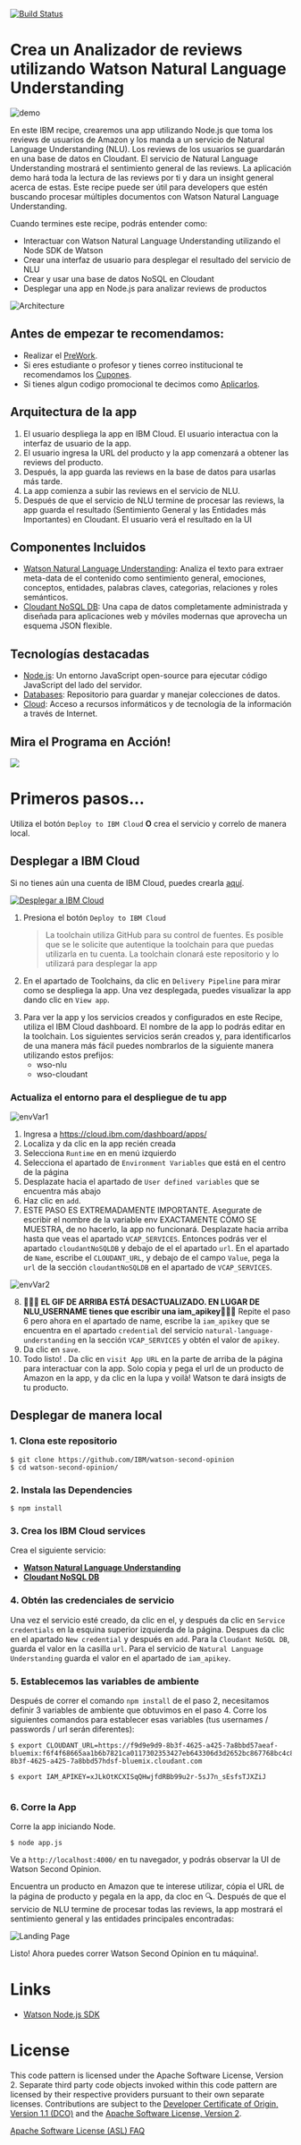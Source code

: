 [![Build Status](https://api.travis-ci.org/IBM/watson-second-opinion.svg?branch=master)](https://travis-ci.org/IBM/watson-second-opinion)

#  Crea un Analizador de reviews utilizando Watson Natural Language Understanding

![demo](https://i.makeagif.com/media/6-07-2018/IeEcIv.gif)

En este IBM recipe, crearemos una app utilizando Node.js que toma los reviews de usuarios de Amazon y los manda a un servicio de Natural Language Understanding (NLU). Los reviews de los usuarios se guardarán en una base de datos en Cloudant. El servicio de Natural Language Understanding mostrará el sentimiento general de las reviews. La aplicación demo hará toda la lectura de las reviews por ti y dara un insight general acerca de estas. Este recipe puede ser útil para developers que estén buscando procesar múltiples documentos con Watson Natural Language Understanding.

Cuando termines este recipe, podrás entender como: 

* Interactuar con Watson Natural Language Understanding utilizando el Node SDK de Watson 
* Crear una interfaz de usuario para desplegar el resultado del servicio de NLU
* Crear y usar una base de datos NoSQL en Cloudant
* Desplegar una app en Node.js para analizar reviews de productos

<!--Remember to dump an image in this path-->
![Architecture](/docs/app-architecture.png)

## Antes de empezar te recomendamos:
* Realizar el [PreWork][url-prework].
* Si eres estudiante o profesor y tienes correo institucional te recomendamos los [Cupones][url-cupones].
* Si tienes algun codigo promocional te decimos como [Aplicarlos][url-aplica].

[url-prework]: https://github.com/ibmdevelopermx/Watson-Serie#Prework
[url-cupones]: https://github.com/ibmdevelopermx/Watson-Serie#Cupones-para-profesores-y-estudiantes
[url-aplica]: https://github.com/ibmdevelopermx/Watson-Serie#Cargar-cr%C3%A9ditos-en-IBM-Cloud


## Arquitectura de la app
1. El usuario despliega la app en IBM Cloud. El usuario interactua con la interfaz de usuario de la app.
2. El usuario ingresa la URL del producto y la app comenzará a obtener las reviews del producto.
3. Después, la app guarda las reviews en la base de datos para usarlas más tarde.
4. La app comienza a subir las reviews en el servicio de NLU.
5. Después de que el servicio de NLU termine de procesar las reviews, la app guarda el resultado (Sentimiento General y las Entidades más Importantes) en Cloudant. El usuario verá el resultado en la UI

## Componentes Incluidos
* [Watson Natural Language Understanding](https://www.ibm.com/watson/services/natural-language-understanding/): Analiza el texto para extraer meta-data de el contenido como sentimiento general, emociones, conceptos, entidades, palabras claves, categorias, relaciones y roles semánticos.
* [Cloudant NoSQL DB](https://cloud.ibm.com/catalog/services/cloudant): Una capa de datos completamente administrada y diseñada para aplicaciones web y móviles modernas que aprovecha un esquema JSON flexible.

## Tecnologías destacadas
* [Node.js](https://nodejs.org/): Un entorno JavaScript open-source para ejecutar código JavaScript del lado del servidor.
* [Databases](https://en.wikipedia.org/wiki/IBM_Information_Management_System#.22Full_Function.22_databases): Repositorio para guardar y manejar colecciones de datos.
* [Cloud](https://developer.ibm.com/depmodels/cloud/): Acceso a recursos informáticos y de tecnología de la información a través de Internet.

## Mira el Programa en Acción!

[![](docs/youtubePicture.png)](https://www.youtube.com/watch?v=wwNAEvbxd54&list=PLVztKpIRxvQXhHlMQttCfYZrDN8aELnzP&index=1&t=1s)

# Primeros pasos...

Utiliza el botón ``Deploy to IBM Cloud`` **O** crea el servicio y correlo de manera local.

## Desplegar a IBM Cloud

Si no tienes aún una cuenta de IBM Cloud, puedes crearla [aquí](https://cloud.ibm.com/registration?cm_mmc=Email_Events-_-Developer_Innovation-_-WW_WW-_-horea-porutiu%5CWatsonAPITutorial%5CNov2017%5CYoutubeTutorial%5Cglobaldevadvgrp%5CSanFrancisco%5CCA%5CUnitedStates%5CKubernetes&cm_mmca1=000019RS&cm_mmca2=10004805&cm_mmca3=M99938765&cvosrc=email.Events.M99938765&cvo_campaign=000019RS).

[![Desplegar a IBM Cloud](https://cloud.ibm.com/devops/setup/deploy/button.png)](https://cloud.ibm.com/devops/setup/deploy?repository=https://github.com/IBM/watson-second-opinion)

1. Presiona el botón `Deploy to IBM Cloud`
    > La toolchain utiliza GitHub para su control de fuentes. Es posible que se le solicite que autentique la toolchain para que puedas utilizarla en tu cuenta.
    La toolchain clonará este repositorio y lo utilizará para desplegar la app
<!--Paso opcional-->
2. En el apartado de Toolchains, da clic en ``Delivery Pipeline`` para mirar como se despliega la app. Una vez desplegada, puedes visualizar la app dando clic en ``View app``.

<!--update with service names from manifest.yml-->
3. Para ver la app y los servicios creados y configurados en este Recipe, utiliza el IBM Cloud dashboard. El nombre de la app lo podrás editar en la toolchain. Los siguientes servicios serán creados y, para identificarlos de una manera más fácil puedes nombrarlos de la siguiente manera utilizando estos prefijos:
    * wso-nlu 
    * wso-cloudant

### Actualiza el entorno para el despliegue de tu app 

![envVar1](https://i.makeagif.com/media/6-07-2018/Gfmeju.gif)

1. Ingresa a https://cloud.ibm.com/dashboard/apps/
2. Localiza y da clic en la app recién creada
3. Selecciona `Runtime` en en menú izquierdo
4. Selecciona el apartado de `Environment Variables` que está en el centro de la página
5. Desplazate hacia el apartado de `User defined variables` que se encuentra más abajo
6. Haz clic en ``add``. 
7. ESTE PASO ES EXTREMADAMENTE IMPORTANTE. Asegurate de escribir el nombre de la variable env EXACTAMENTE COMO SE MUESTRA, de no hacerlo, la app no funcionará. Desplazate hacia arriba hasta que veas el apartado `VCAP_SERVICES`. Entonces podrás ver el apartado `cloudantNoSQLDB` y debajo de el el apartado `url`. En el apartado de `Name`, escribe el `CLOUDANT_URL`, y debajo de el campo `Value`, pega la `url` de la sección `cloudantNoSQLDB` en el apartado de `VCAP_SERVICES`.

![envVar2](https://i.makeagif.com/media/6-07-2018/ubRZcv.gif)

8. **🚧🚧🚧 EL GIF DE ARRIBA ESTÁ DESACTUALIZADO. EN LUGAR DE NLU_USERNAME tienes que escribir una iam_apikey🚧🚧🚧** Repite el paso 6 pero ahora en el apartado de name, escribe la `iam_apikey` que se encuentra en el apartado `credential` del servicio `natural-language-understanding` en la sección `VCAP_SERVICES` y obtén el valor de `apikey`.
9. Da clic en ``save``.
10. Todo listo! . Da clic en ``visit App URL`` en la parte de arriba de la página para interactuar con la app. Solo copia y pega el url de un producto de Amazon en la app, y da clic en la lupa y voilà! Watson te dará insigts de tu producto.

## Desplegar de manera local

### 1. Clona este repositorio

```
$ git clone https://github.com/IBM/watson-second-opinion
$ cd watson-second-opinion/
```

### 2. Instala las Dependencies

```
$ npm install
```

### 3. Crea los IBM Cloud services

Crea el siguiente servicio:

* [**Watson Natural Language Understanding**](https://cloud.ibm.com/catalog/services/natural-language-understanding)
* [**Cloudant NoSQL DB**](https://cloud.ibm.com/catalog/services/cloudant/)


### 4. Obtén las credenciales de servicio

Una vez el servicio esté creado, da clic en el, y después da clic en `Service credentials` en la esquina superior izquierda de la página. Despues da clic en el apartado `New credential` y después en `add`. Para la `Cloudant NoSQL DB`, guarda el valor en la casilla `url`. Para el servicio de `Natural Language Understanding` guarda el valor en el apartado de `iam_apikey`.

### 5. Establecemos las variables de ambiente 

Después de correr el comando ``npm install`` de el paso 2, necesitamos definir 3 variables de ambiente que obtuvimos en el paso 4. Corre los siguientes comandos para establecer esas variables (tus usernames / passwords / url serán diferentes):

```
$ export CLOUDANT_URL=https://f9d9e9d9-8b3f-4625-a425-7a8bbd57aeaf-bluemix:f6f4f68665aa1b6b7821ca0117302353427eb643306d3d2652bc867768bc4c80@f9d9e9d9-8b3f-4625-a425-7a8bbd57hdsf-bluemix.cloudant.com

$ export IAM_APIKEY=xJLkOtKCXISqQHwjfdRBb99u2r-5sJ7n_sEsfsTJXZiJ


```

### 6. Corre la App

Corre la app iniciando Node.

```
$ node app.js
```
Ve a `http://localhost:4000/` en tu navegador, y podrás observar la UI de Watson Second Opinion.

Encuentra un producto en Amazon que te interese utilizar, cópia el URL de la página de producto y pegala en la app, da cloc en  🔍. Después de que el servicio de NLU termine de procesar todas las reviews, la app mostrará el sentimiento general y las entidades principales encontradas:


![Landing Page](docs/analysis.png)

Listo! Ahora puedes correr Watson Second Opinion en tu máquina!. 

# Links

* [Watson Node.js SDK](https://github.com/watson-developer-cloud/node-sdk)

# License
This code pattern is licensed under the Apache Software License, Version 2.  Separate third party code objects invoked within this code pattern are licensed by their respective providers pursuant to their own separate licenses. Contributions are subject to the [Developer Certificate of Origin, Version 1.1 (DCO)](https://developercertificate.org/) and the [Apache Software License, Version 2](https://www.apache.org/licenses/LICENSE-2.0.txt).

[Apache Software License (ASL) FAQ](https://www.apache.org/foundation/license-faq.html#WhatDoesItMEAN)
